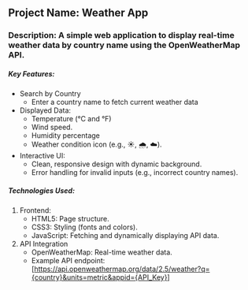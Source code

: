 ## Project Name: Weather App
### Description: A simple web application to display real-time weather data by country name using the OpenWeatherMap API.
##### Key Features:
- Search by Country
  -  Enter a country name to fetch current weather data
- Displayed Data:
  - Temperature (°C and °F)
  - Wind speed.
  - Humidity percentage
  - Weather condition icon (e.g., ☀️, 🌧️, ☁️).
- Interactive UI:
  - Clean, responsive design with dynamic background.
  - Error handling for invalid inputs (e.g., incorrect country names).

##### Technologies Used:
 1.  Frontend:
     - HTML5: Page structure.
     - CSS3: Styling (fonts and  colors).
     - JavaScript: Fetching and dynamically displaying API data.
 2.  API Integration
     - OpenWeatherMap: Real-time weather data.
     - Example API endpoint:[https://api.openweathermap.org/data/2.5/weather?q={country}&units=metric&appid={API_Key}]


